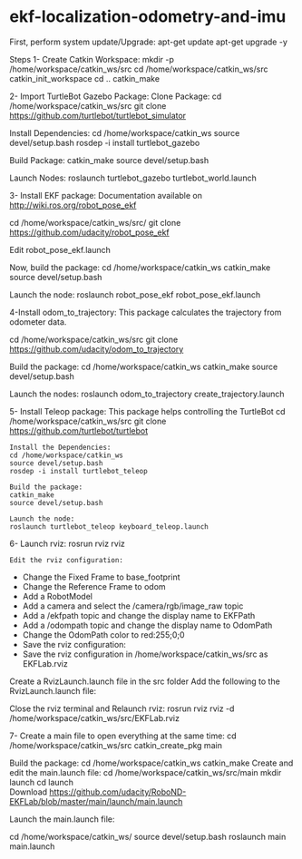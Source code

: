 # ekf-localization-odometry-and-imu

First, perform system update/Upgrade: 
 apt-get update
 apt-get upgrade -y

Steps
1- Create Catkin Workspace:
  mkdir -p /home/workspace/catkin_ws/src
  cd /home/workspace/catkin_ws/src
  catkin_init_workspace
  cd ..
  catkin_make
  
2- Import TurtleBot Gazebo Package:
   Clone Package:
   cd /home/workspace/catkin_ws/src
   git clone https://github.com/turtlebot/turtlebot_simulator
   
   Install Dependencies:
   cd /home/workspace/catkin_ws
   source devel/setup.bash
   rosdep -i install turtlebot_gazebo
   
   Build Package:
   catkin_make
   source devel/setup.bash
   
   Launch Nodes:
   roslaunch turtlebot_gazebo turtlebot_world.launch
   
 3- Install EKF package: Documentation available on http://wiki.ros.org/robot_pose_ekf
 
   cd /home/workspace/catkin_ws/src/
   git clone https://github.com/udacity/robot_pose_ekf 
   
   Edit robot_pose_ekf.launch
   <launch>
   <node pkg="robot_pose_ekf" type="robot_pose_ekf" name="robot_pose_ekf">
   <param name="output_frame" value="odom_combined"/>
   <param name="base_footprint_frame" value="base_footprint"/>
   <param name="freq" value="30.0"/>
   <param name="sensor_timeout" value="1.0"/>  
   <param name="odom_used" value="true"/>
   <param name="imu_used" value="true"/>
   <param name="vo_used" value="false"/>

   <remap from="imu_data" to="/mobile_base/sensors/imu_data" />    
   </node>
   </launch>
   
   Now, build the package:
   cd /home/workspace/catkin_ws
   catkin_make
   source devel/setup.bash
  
   Launch the node:
   roslaunch robot_pose_ekf robot_pose_ekf.launch
   
 4-Install odom_to_trajectory: This package calculates the trajectory from odometer data.
 
   cd /home/workspace/catkin_ws/src
   git clone https://github.com/udacity/odom_to_trajectory
   
   Build the package:
   cd /home/workspace/catkin_ws
   catkin_make
   source devel/setup.bash
  
   Launch the nodes:
   roslaunch odom_to_trajectory create_trajectory.launch 
 
 5- Install Teleop package: This package helps controlling the TurtleBot
    cd /home/workspace/catkin_ws/src
    git clone https://github.com/turtlebot/turtlebot
    
    Install the Dependencies:
    cd /home/workspace/catkin_ws
    source devel/setup.bash
    rosdep -i install turtlebot_teleop
    
    Build the package:
    catkin_make
    source devel/setup.bash
    
    Launch the node:
    roslaunch turtlebot_teleop keyboard_teleop.launch
    
    
  6- Launch rviz:
    rosrun rviz rviz
    
    Edit the rviz configuration:
   - Change the Fixed Frame to base_footprint
   - Change the Reference Frame to odom
   - Add a RobotModel
   - Add a camera and select the /camera/rgb/image_raw topic
   - Add a /ekfpath topic and change the display name to EKFPath
   - Add a /odompath topic and change the display name to OdomPath
   - Change the OdomPath color to red:255;0;0
   - Save the rviz configuration:
   - Save the rviz configuration in /home/workspace/catkin_ws/src as EKFLab.rviz
   
   Create a RvizLaunch.launch file in the src folder
   Add the following to the RvizLaunch.launch file:
    <launch>
     <!--RVIZ-->
      <node pkg="rviz" type="rviz" name="rviz" args="-d /home/workspace/catkin_ws/src/EKFLab.rviz"/>
   </launch>
   
   Close the rviz terminal and
   Relaunch rviz:
   rosrun rviz rviz -d /home/workspace/catkin_ws/src/EKFLab.rviz
   
   
 7- Create a main file to open everything at the same time:
   cd /home/workspace/catkin_ws/src
   catkin_create_pkg main
   
   Build the package:
   cd /home/workspace/catkin_ws
   catkin_make 
   Create and edit the main.launch file:
   cd /home/workspace/catkin_ws/src/main
   mkdir launch
   cd launch    
   Download https://github.com/udacity/RoboND-EKFLab/blob/master/main/launch/main.launch
   
   Launch the main.launch file:
   
   cd /home/workspace/catkin_ws/
   source devel/setup.bash
   roslaunch main main.launch
   
   
  
